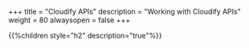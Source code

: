 +++
title = "Cloudify APIs"
description = "Working with Cloudify APIs"
weight = 80
alwaysopen = false
+++

{{%children style="h2" description="true"%}}
